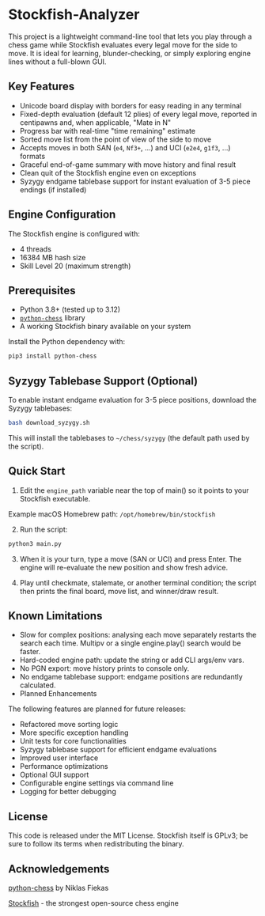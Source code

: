 # Stockfish-Analyzer

This project is a lightweight command-line tool that lets you play through a
chess game while Stockfish evaluates every legal move for the side to move. It
is ideal for learning, blunder-checking, or simply exploring engine lines
without a full-blown GUI.

## Key Features

- Unicode board display with borders for easy reading in any terminal
- Fixed-depth evaluation (default 12 plies) of every legal move, reported in
  centipawns and, when applicable, "Mate in N"
- Progress bar with real-time "time remaining" estimate
- Sorted move list from the point of view of the side to move
- Accepts moves in both SAN (`e4`, `Nf3+`, …) and UCI (`e2e4`, `g1f3`, …)
  formats
- Graceful end-of-game summary with move history and final result
- Clean quit of the Stockfish engine even on exceptions
- Syzygy endgame tablebase support for instant evaluation of 3-5 piece endings
  (if installed)

## Engine Configuration

The Stockfish engine is configured with:
- 4 threads
- 16384 MB hash size
- Skill Level 20 (maximum strength)

## Prerequisites

- Python 3.8+ (tested up to 3.12)
- [`python-chess`](https://pypi.org/project/python-chess/) library
- A working Stockfish binary available on your system

Install the Python dependency with:

```bash
pip3 install python-chess
```

## Syzygy Tablebase Support (Optional)

To enable instant endgame evaluation for 3-5 piece positions, download the
Syzygy tablebases:

```bash
bash download_syzygy.sh
```

This will install the tablebases to `~/chess/syzygy` (the default path used by
the script).

## Quick Start

1. Edit the `engine_path` variable near the top of main() so it points to your
Stockfish executable.

Example macOS Homebrew path: `/opt/homebrew/bin/stockfish`

2. Run the script:

```bash
python3 main.py
```

3. When it is your turn, type a move (SAN or UCI) and press Enter. The engine
will re-evaluate the new position and show fresh advice.

4. Play until checkmate, stalemate, or another terminal condition; the script
then prints the final board, move list, and winner/draw result.

## Known Limitations

- Slow for complex positions: analysing each move separately restarts the
  search each time. Multipv or a single engine.play() search would be faster.
- Hard-coded engine path: update the string or add CLI args/env vars.
- No PGN export: move history prints to console only.
- No endgame tablebase support: endgame positions are redundantly calculated.
- Planned Enhancements

The following features are planned for future releases:

- Refactored move sorting logic
- More specific exception handling
- Unit tests for core functionalities
- Syzygy tablebase support for efficient endgame evaluations
- Improved user interface
- Performance optimizations
- Optional GUI support
- Configurable engine settings via command line
- Logging for better debugging

## License

This code is released under the MIT License. Stockfish itself is GPLv3; be sure
to follow its terms when redistributing the binary.

## Acknowledgements

[python-chess](https://python-chess.readthedocs.io/en/latest/) by Niklas Fiekas

[Stockfish](https://stockfishchess.org) - the strongest open-source chess engine

